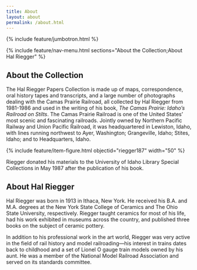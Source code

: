 ```yaml
---
title: About
layout: about
permalink: /about.html
---
```

{% include feature/jumbotron.html %} 

{% include feature/nav-menu.html sections="About the Collection;About Hal Riegger" %}  

## About the Collection

The Hal Riegger Papers Collection is made up of maps, correspondence, oral history tapes and transcripts, and a large number of photographs dealing with the Camas Prairie Railroad, all collected by Hal Riegger from 1981-1986 and used in the writing of his book, *The Camas Prairie: Idaho’s Railroad on Stilts*. The Camas Prairie Railroad is one of the United States’ most scenic and fascinating railroads. Jointly owned by Northern Pacific Railway and Union Pacific Railroad, it was headquartered in Lewiston, Idaho, with lines running northwest to Ayer, Washington; Grangeville, Idaho; Stites, Idaho; and to Headquarters, Idaho. 

{% include feature/item-figure.html objectid="riegger187" width="50" %}

Riegger donated his materials to the University of Idaho Library Special Collections in May 1987 after the publication of his book. 

## About Hal Riegger

Hal Riegger was born in 1913 in Ithaca, New York. He received his B.A. and M.A. degrees at the New York State College of Ceramics and The Ohio State University, respectively. Riegger taught ceramics for most of his life, had his work exhibited in museums across the country, and published three books on the subject of ceramic pottery. 

In addition to his professional work in the art world, Riegger was very active in the field of rail history and model railroading—his interest in trains dates back to childhood and a set of Lionel O gauge train models owned by his aunt. He was a member of the National Model Railroad Association and served on its standards committee. 

<div class="clearfix"></div>

